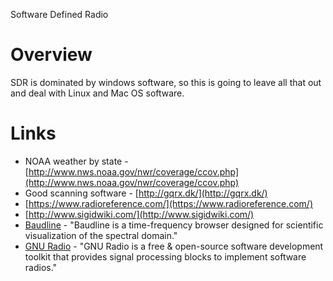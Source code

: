Software Defined Radio

# Overview
SDR is dominated by windows software, so this is going to leave all that out and deal with Linux and Mac OS software.

# Links
- NOAA weather by state - [http://www.nws.noaa.gov/nwr/coverage/ccov.php](http://www.nws.noaa.gov/nwr/coverage/ccov.php)
- Good scanning software - [http://gqrx.dk/](http://gqrx.dk/)
- [https://www.radioreference.com/](https://www.radioreference.com/)
- [http://www.sigidwiki.com/](http://www.sigidwiki.com/)
- [Baudline](http://www.baudline.com/) - "Baudline is a time-frequency browser designed for scientific visualization of the spectral domain."
- [GNU Radio](http://gnuradio.org/) - "GNU Radio is a free & open-source software development toolkit that provides signal processing blocks to implement software radios."

